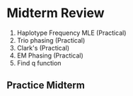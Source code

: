 # Midterm Review
1. Haplotype Frequency MLE (Practical)
2. Trio phasing (Practical)
3. Clark's (Practical)
4. EM Phasing (Practical)
5. Find q function
## Practice Midterm
